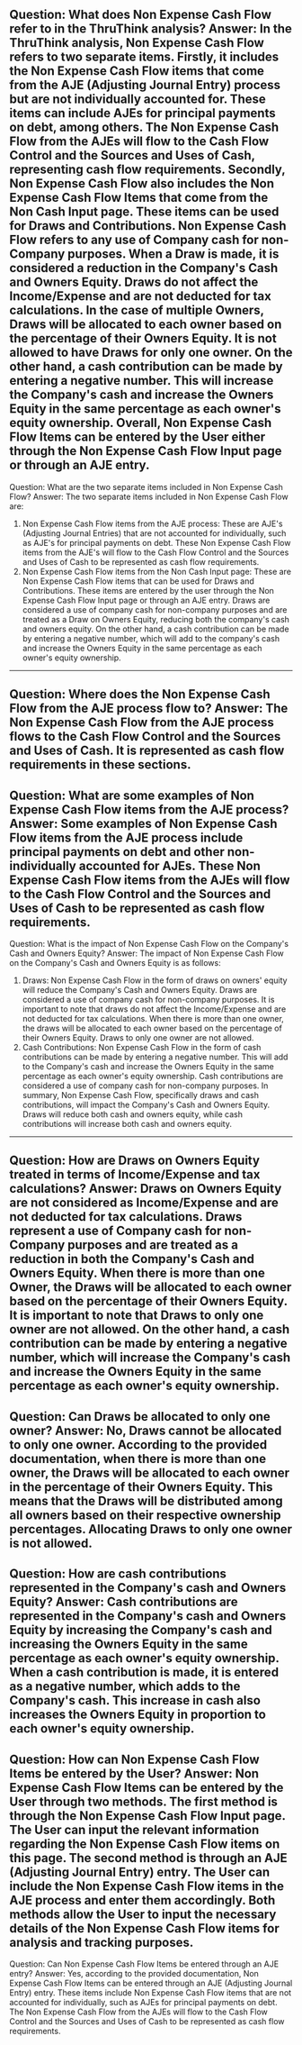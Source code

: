 Question: What does Non Expense Cash Flow refer to in the ThruThink analysis?
Answer: In the ThruThink analysis, Non Expense Cash Flow refers to two separate items. Firstly, it includes the Non Expense Cash Flow items that come from the AJE (Adjusting Journal Entry) process but are not individually accounted for. These items can include AJEs for principal payments on debt, among others. The Non Expense Cash Flow from the AJEs will flow to the Cash Flow Control and the Sources and Uses of Cash, representing cash flow requirements.
Secondly, Non Expense Cash Flow also includes the Non Expense Cash Flow Items that come from the Non Cash Input page. These items can be used for Draws and Contributions. Non Expense Cash Flow refers to any use of Company cash for non-Company purposes. When a Draw is made, it is considered a reduction in the Company's Cash and Owners Equity. Draws do not affect the Income/Expense and are not deducted for tax calculations.
In the case of multiple Owners, Draws will be allocated to each owner based on the percentage of their Owners Equity. It is not allowed to have Draws for only one owner. On the other hand, a cash contribution can be made by entering a negative number. This will increase the Company's cash and increase the Owners Equity in the same percentage as each owner's equity ownership.
Overall, Non Expense Cash Flow Items can be entered by the User either through the Non Expense Cash Flow Input page or through an AJE entry.
---
Question: What are the two separate items included in Non Expense Cash Flow?
Answer: The two separate items included in Non Expense Cash Flow are:
1. Non Expense Cash Flow items from the AJE process: These are AJE's (Adjusting Journal Entries) that are not accounted for individually, such as AJE's for principal payments on debt. These Non Expense Cash Flow items from the AJE's will flow to the Cash Flow Control and the Sources and Uses of Cash to be represented as cash flow requirements.
2. Non Expense Cash Flow items from the Non Cash Input page: These are Non Expense Cash Flow items that can be used for Draws and Contributions. These items are entered by the user through the Non Expense Cash Flow Input page or through an AJE entry. Draws are considered a use of company cash for non-company purposes and are treated as a Draw on Owners Equity, reducing both the company's cash and owners equity. On the other hand, a cash contribution can be made by entering a negative number, which will add to the company's cash and increase the Owners Equity in the same percentage as each owner's equity ownership.
---
Question: Where does the Non Expense Cash Flow from the AJE process flow to?
Answer: The Non Expense Cash Flow from the AJE process flows to the Cash Flow Control and the Sources and Uses of Cash. It is represented as cash flow requirements in these sections.
---
Question: What are some examples of Non Expense Cash Flow items from the AJE process?
Answer: Some examples of Non Expense Cash Flow items from the AJE process include principal payments on debt and other non-individually accounted for AJEs. These Non Expense Cash Flow items from the AJEs will flow to the Cash Flow Control and the Sources and Uses of Cash to be represented as cash flow requirements.
---
Question: What is the impact of Non Expense Cash Flow on the Company's Cash and Owners Equity?
Answer: The impact of Non Expense Cash Flow on the Company's Cash and Owners Equity is as follows:
1. Draws: Non Expense Cash Flow in the form of draws on owners' equity will reduce the Company's Cash and Owners Equity. Draws are considered a use of company cash for non-company purposes. It is important to note that draws do not affect the Income/Expense and are not deducted for tax calculations. When there is more than one owner, the draws will be allocated to each owner based on the percentage of their Owners Equity. Draws to only one owner are not allowed.
2. Cash Contributions: Non Expense Cash Flow in the form of cash contributions can be made by entering a negative number. This will add to the Company's cash and increase the Owners Equity in the same percentage as each owner's equity ownership. Cash contributions are considered a use of company cash for non-company purposes.
In summary, Non Expense Cash Flow, specifically draws and cash contributions, will impact the Company's Cash and Owners Equity. Draws will reduce both cash and owners equity, while cash contributions will increase both cash and owners equity.
---
Question: How are Draws on Owners Equity treated in terms of Income/Expense and tax calculations?
Answer: Draws on Owners Equity are not considered as Income/Expense and are not deducted for tax calculations. Draws represent a use of Company cash for non-Company purposes and are treated as a reduction in both the Company's Cash and Owners Equity. When there is more than one Owner, the Draws will be allocated to each owner based on the percentage of their Owners Equity. It is important to note that Draws to only one owner are not allowed. On the other hand, a cash contribution can be made by entering a negative number, which will increase the Company's cash and increase the Owners Equity in the same percentage as each owner's equity ownership.
---
Question: Can Draws be allocated to only one owner?
Answer: No, Draws cannot be allocated to only one owner. According to the provided documentation, when there is more than one owner, the Draws will be allocated to each owner in the percentage of their Owners Equity. This means that the Draws will be distributed among all owners based on their respective ownership percentages. Allocating Draws to only one owner is not allowed.
---
Question: How are cash contributions represented in the Company's cash and Owners Equity?
Answer: Cash contributions are represented in the Company's cash and Owners Equity by increasing the Company's cash and increasing the Owners Equity in the same percentage as each owner's equity ownership. When a cash contribution is made, it is entered as a negative number, which adds to the Company's cash. This increase in cash also increases the Owners Equity in proportion to each owner's equity ownership.
---
Question: How can Non Expense Cash Flow Items be entered by the User?
Answer: Non Expense Cash Flow Items can be entered by the User through two methods. The first method is through the Non Expense Cash Flow Input page. The User can input the relevant information regarding the Non Expense Cash Flow items on this page. The second method is through an AJE (Adjusting Journal Entry) entry. The User can include the Non Expense Cash Flow items in the AJE process and enter them accordingly. Both methods allow the User to input the necessary details of the Non Expense Cash Flow items for analysis and tracking purposes.
---
Question: Can Non Expense Cash Flow Items be entered through an AJE entry?
Answer: Yes, according to the provided documentation, Non Expense Cash Flow Items can be entered through an AJE (Adjusting Journal Entry) entry. These items include Non Expense Cash Flow items that are not accounted for individually, such as AJEs for principal payments on debt. The Non Expense Cash Flow from the AJEs will flow to the Cash Flow Control and the Sources and Uses of Cash to be represented as cash flow requirements.
